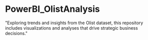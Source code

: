 # PowerBI_OlistAnalysis
"Exploring trends and insights from the Olist dataset, this repository includes visualizations and analyses that drive strategic business decisions."
